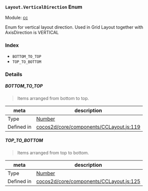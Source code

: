 ### `Layout.VerticalDirection` Enum



Module: [cc](../modules/cc.md)


Enum for vertical layout direction.
 Used in Grid Layout together with AxisDirection is VERTICAL


### Index
  - `BOTTOM_TO_TOP`
  - `TOP_TO_BOTTOM`

### Details


##### BOTTOM_TO_TOP

> Items arranged from bottom to top.

| meta | description |
|------|-------------|
| Type | <a href="https://developer.mozilla.org/en/JavaScript/Reference/Global_Objects/Number" class="crosslink external" target="_blank">Number</a> |
| Defined in | [cocos2d/core/components/CCLayout.js:119](https://github.com/cocos-creator/engine/blob/9b7a7dc11ce49f0fdca3c34df5ab59604060c0a4/cocos2d/core/components/CCLayout.js#L119) |



##### TOP_TO_BOTTOM

> Items arranged from top to bottom.

| meta | description |
|------|-------------|
| Type | <a href="https://developer.mozilla.org/en/JavaScript/Reference/Global_Objects/Number" class="crosslink external" target="_blank">Number</a> |
| Defined in | [cocos2d/core/components/CCLayout.js:125](https://github.com/cocos-creator/engine/blob/9b7a7dc11ce49f0fdca3c34df5ab59604060c0a4/cocos2d/core/components/CCLayout.js#L125) |


